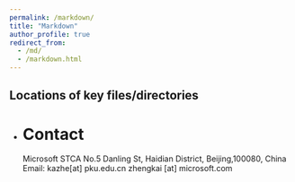 ```yaml
---
permalink: /markdown/
title: "Markdown"
author_profile: true
redirect_from: 
  - /md/
  - /markdown.html
---
```


## Locations of key files/directories

* # Contact

  Microsoft STCA
  No.5 Danling St, Haidian District, Beijing,100080, China
  Email: kazhe[at] pku.edu.cn zhengkai [at] microsoft.com

  
